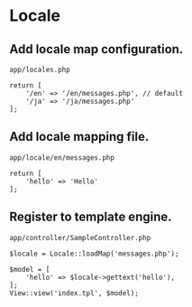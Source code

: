 # Locale

## Add locale map configuration.
`app/locales.php`
```
return [
    '/en' => '/en/messages.php', // default
    '/ja' => '/ja/messages.php'
];

```

## Add locale mapping file.
`app/locale/en/messages.php`
```
return [
    'hello' => 'Hello'
];
```

## Register to template engine.
`app/controller/SampleController.php`
```
$locale = Locale::loadMap('messages.php');

$model = [
    'hello' => $locale->gettext('hello'),
];
View::view('index.tpl', $model);
```
